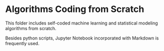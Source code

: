 # Algorithms Coding from Scratch

This folder includes self-coded machine learning and statistical modeling algorithms from scratch.

Besides python scripts, Jupyter Notebook incorporated with Markdown is frequently used.
